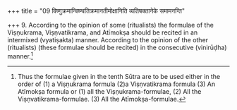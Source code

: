 +++
title = "09 विष्णुक्रमान्विष्ण्वतिक्रमानतीमोक्षानिति व्यतिषक्तानेके समामनन्ति"

+++
9. According to the opinion of some (ritualists) the formulae of the Viṣṇukrama, Viṣṇvatikrama, and Atīmokṣa should be recited in an intermixed (vyatiṣakta) manner. According to the opinion of the other (ritualists) (these formulae should be recited) in the consecutive (vinirūḍha) manner.[^1]  


[^1]: Thus the formulae given in the tenth Sūtra are to be used either in the order of (1) a Viṣṇukrama formula (2)a Viṣṇvatikrama formula (3) An Atīmokṣa formula or (1) all the Viṣṇukrama-formulae, (2) All the Viṣṇvatikrama-formulae. (3) All the Atīmokṣa-formulae.
